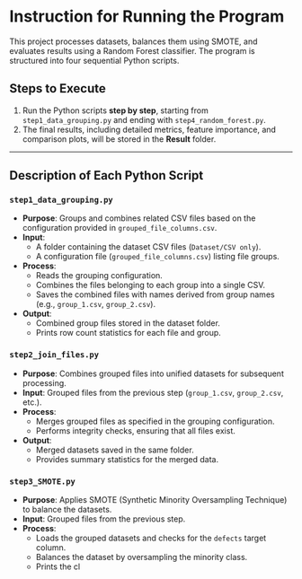 # Instruction for Running the Program

This project processes datasets, balances them using SMOTE, and evaluates results using a Random Forest classifier. The program is structured into four sequential Python scripts.

## Steps to Execute

1. Run the Python scripts **step by step**, starting from `step1_data_grouping.py` and ending with `step4_random_forest.py`.
2. The final results, including detailed metrics, feature importance, and comparison plots, will be stored in the **Result** folder.

---

## Description of Each Python Script

### `step1_data_grouping.py`

- **Purpose**: Groups and combines related CSV files based on the configuration provided in `grouped_file_columns.csv`.
- **Input**:
  - A folder containing the dataset CSV files (`Dataset/CSV only`).
  - A configuration file (`grouped_file_columns.csv`) listing file groups.
- **Process**:
  - Reads the grouping configuration.
  - Combines the files belonging to each group into a single CSV.
  - Saves the combined files with names derived from group names (e.g., `group_1.csv`, `group_2.csv`).
- **Output**:
  - Combined group files stored in the dataset folder.
  - Prints row count statistics for each file and group.

### `step2_join_files.py`

- **Purpose**: Combines grouped files into unified datasets for subsequent processing.
- **Input**: Grouped files from the previous step (`group_1.csv`, `group_2.csv`, etc.).
- **Process**:
  - Merges grouped files as specified in the grouping configuration.
  - Performs integrity checks, ensuring that all files exist.
- **Output**:
  - Merged datasets saved in the same folder.
  - Provides summary statistics for the merged data.

### `step3_SMOTE.py`

- **Purpose**: Applies SMOTE (Synthetic Minority Oversampling Technique) to balance the datasets.
- **Input**: Grouped files from the previous step.
- **Process**:
  - Loads the grouped datasets and checks for the `defects` target column.
  - Balances the dataset by oversampling the minority class.
  - Prints the cl
